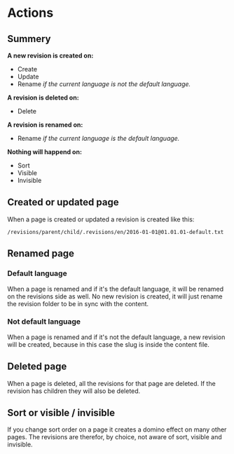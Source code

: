 # Actions

## Summery

**A new revision is created on:**

- Create
- Update
- Rename *if the current language is not the default language.*

**A revision is deleted on:**

- Delete

**A revision is renamed on:**

- Rename *if the current language is the default language.*

**Nothing will happend on:**

- Sort
- Visible
- Invisible

## Created or updated page

When a page is created or updated a revision is created like this:

```
/revisions/parent/child/.revisions/en/2016-01-01@01.01.01-default.txt
```

## Renamed page

### Default language

When a page is renamed and if it's the default language, it will be renamed on the revisions side as well. No new revision is created, it will just rename the revision folder to be in sync with the content.

### Not default language

When a page is renamed and if it's not the default language, a new revision will be created, because in this case the slug is inside the content file.

## Deleted page

When a page is deleted, all the revisions for that page are deleted. If the revision has children they will also be deleted.

## Sort or visible / invisible

If you change sort order on a page it creates a domino effect on many other pages. The revisions are therefor, by choice, not aware of sort, visible and invisible.